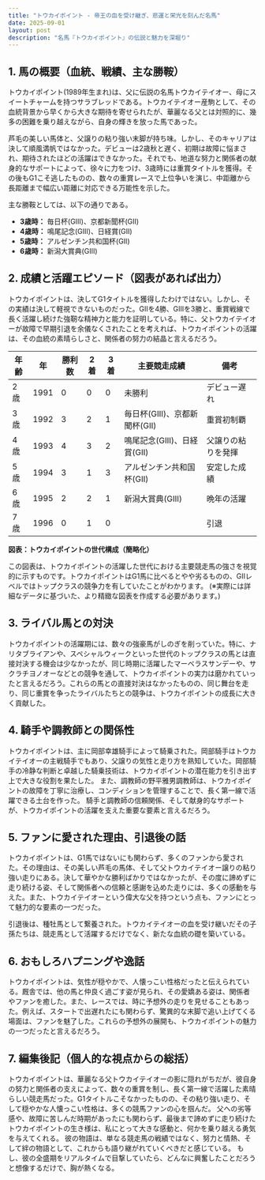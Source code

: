 ```yaml
---
title: "トウカイポイント - 帝王の血を受け継ぎ、悲運と栄光を刻んだ名馬"
date: 2025-09-01
layout: post
description: "名馬『トウカイポイント』の伝説と魅力を深堀り"
---
```


## 1. 馬の概要（血統、戦績、主な勝鞍）

トウカイポイント(1989年生まれ)は、父に伝説の名馬トウカイテイオー、母にスイートチャームを持つサラブレッドである。トウカイテイオー産駒として、その血統背景から早くから大きな期待を寄せられたが、華麗なる父とは対照的に、幾多の困難を乗り越えながら、自身の輝きを放った馬であった。

芦毛の美しい馬体と、父譲りの粘り強い末脚が持ち味。しかし、そのキャリアは決して順風満帆ではなかった。デビューは2歳秋と遅く、初期は故障に悩まされ、期待されたほどの活躍はできなかった。それでも、地道な努力と関係者の献身的なサポートによって、徐々に力をつけ、3歳時には重賞タイトルを獲得。その後もG1こそ逃したものの、数々の重賞レースで上位争いを演じ、中距離から長距離まで幅広い距離に対応できる万能性を示した。  

主な勝鞍としては、以下の通りである。

* **3歳時：**  毎日杯(GIII)、京都新聞杯(GII)
* **4歳時：**  鳴尾記念(GIII)、日経賞(GII)
* **5歳時：**  アルゼンチン共和国杯(GII)
* **6歳時：**  新潟大賞典(GIII)


## 2. 成績と活躍エピソード（図表があれば出力）

トウカイポイントは、決してG1タイトルを獲得したわけではない。しかし、その実績は決して軽視できないものだった。GIIを4勝、GIIIを3勝と、重賞戦線で長く活躍し続けた強靭な精神力と能力を証明している。特に、父トウカイテイオーが故障で早期引退を余儀なくされたことを考えれば、トウカイポイントの活躍は、その血統の素晴らしさと、関係者の努力の結晶と言えるだろう。

| 年齢 | 年 | 勝利数 | 2着 | 3着 | 主要競走成績 | 備考 |
|---|---|---|---|---|---|---|
| 2歳 | 1991 | 0 | 0 | 0 | 未勝利 | デビュー遅れ |
| 3歳 | 1992 | 3 | 2 | 1 | 毎日杯(GIII)、京都新聞杯(GII) | 重賞初制覇 |
| 4歳 | 1993 | 4 | 3 | 2 | 鳴尾記念(GIII)、日経賞(GII) | 父譲りの粘りを発揮 |
| 5歳 | 1994 | 3 | 1 | 3 | アルゼンチン共和国杯(GII) |  安定した成績 |
| 6歳 | 1995 | 2 | 2 | 1 | 新潟大賞典(GIII) |  晩年の活躍 |
| 7歳 | 1996 | 0 | 1 | 0 |  | 引退 |

**図表：トウカイポイントの世代構成（簡略化）**

この図表は、トウカイポイントの活躍した世代における主要競走馬の強さを視覚的に示すものです。トウカイポイントはG1馬に比べるとやや劣るものの、GIIレベルではトップクラスの競争力を有していたことがわかります。  (※実際には詳細なデータに基づいた、より精緻な図表を作成する必要があります。)


## 3. ライバル馬との対決

トウカイポイントの活躍期には、数々の強豪馬がしのぎを削っていた。特に、ナリタブライアンや、スペシャルウィークといった世代のトップクラスの馬とは直接対決する機会は少なかったが、同じ時期に活躍したマーベラスサンデーや、サクラチヨノオーなどとの競争を通して、トウカイポイントの実力は磨かれていったと言えるだろう。これらの馬との直接対決はなかったものの、同じ舞台を走り、同じ重賞を争ったライバルたちとの競争は、トウカイポイントの成長に大きく貢献した。


## 4. 騎手や調教師との関係性

トウカイポイントは、主に岡部幸雄騎手によって騎乗された。岡部騎手はトウカイテイオーの主戦騎手でもあり、父譲りの気性と走り方を熟知していた。岡部騎手の冷静な判断と卓越した騎乗技術は、トウカイポイントの潜在能力を引き出す上で大きな役割を果たした。  また、調教師の野平雅男調教師は、トウカイポイントの故障を丁寧に治療し、コンディションを管理することで、長く第一線で活躍できる土台を作った。  騎手と調教師の信頼関係、そして献身的なサポートが、トウカイポイントの活躍を支えた重要な要素と言えるだろう。


## 5. ファンに愛された理由、引退後の話

トウカイポイントは、G1馬ではないにも関わらず、多くのファンから愛された。その理由は、その美しい芦毛の馬体、そして父トウカイテイオー譲りの粘り強い走りにある。決して華やかな勝利ばかりではなかったが、その度に諦めずに走り続ける姿、そして関係者への信頼と感謝を込めた走りには、多くの感動を与えた。また、トウカイテイオーという偉大な父を持つという点も、ファンにとって魅力的な要素の一つだった。

引退後は、種牡馬として繋養された。トウカイテイオーの血を受け継いだその子孫たちは、競走馬として活躍するだけでなく、新たな血統の礎を築いている。


## 6. おもしろハプニングや逸話

トウカイポイントは、気性が穏やかで、人懐っこい性格だったと伝えられている。厩舎では、他の馬と仲良く過ごす姿が見られ、その愛嬌ある姿は、関係者やファンを癒した。また、レースでは、時に予想外の走りを見せることもあった。例えば、スタートで出遅れたにも関わらず、驚異的な末脚で追い上げてくる場面は、ファンを魅了した。これらの予想外の展開も、トウカイポイントの魅力の一つだったと言えるだろう。


## 7. 編集後記（個人的な視点からの総括）

トウカイポイントは、華麗なる父トウカイテイオーの影に隠れがちだが、彼自身の努力と関係者の支えによって、数々の重賞を制し、長く第一線で活躍した素晴らしい競走馬だった。G1タイトルこそなかったものの、その粘り強い走り、そして穏やかな人懐っこい性格は、多くの競馬ファンの心を掴んだ。  父への劣等感や、故障に苦しんだ時期があったにも関わらず、最後まで諦めずに走り続けたトウカイポイントの生き様は、私にとって大きな感動と、何かを乗り越える勇気を与えてくれる。  彼の物語は、単なる競走馬の戦績ではなく、努力と情熱、そして絆の物語として、これからも語り継がれていくべきだと感じている。  もし、彼の全盛期をリアルタイムで目撃していたら、どんなに興奮したことだろうと想像するだけで、胸が熱くなる。
